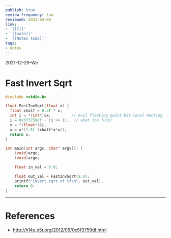```yaml
---
publish: true
review-frequency: low
reviewed: 2023-04-09
link:
- '[[C]]'
- '[[math]]'
- '[[Notes todo]]'
tags:
- notes
---
```

2021-12-29-We

# Fast Invert Sqrt

```c
#include <stdio.h>

float FastInvSqrt(float x) {
  float xhalf = 0.5f * x;
  int i = *(int*)&x;         // evil floating point bit level hacking
  i = 0x5f3759df - (i >> 1);  // what the fuck?
  x = *(float*)&i;
  x = x*(1.5f-(xhalf*x*x));
  return x;
}

int main(int argc, char* argv[]) {
    (void)argc;
    (void)argv;

    float in_val = 9.0;

    float out_val = FastInvSqrt(9.0);
    printf("invert sqrt of %f\n", out_val);
    return 0;
}
```
---
# References
- http://h14s.p5r.org/2012/09/0x5f3759df.html